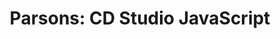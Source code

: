 ---
title: |
  Parsons: CD Studio JavaScript
ongoing: false
years: Fall 2022
links:
  - www: https://js.f22.href.blue/
description: >
  i taught cd studio javascript, an elective course which introduces javascript formally to juniors and seniors at parsons. the goal of the class is to be a computer science class first, and a design class second.
---